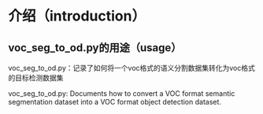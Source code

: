 # 介绍（introduction）
## voc_seg_to_od.py的用途（usage）
voc_seg_to_od.py：记录了如何将一个voc格式的语义分割数据集转化为voc格式的目标检测数据集

voc_seg_to_od.py: Documents how to convert a VOC format semantic segmentation dataset into a VOC format object detection dataset.
